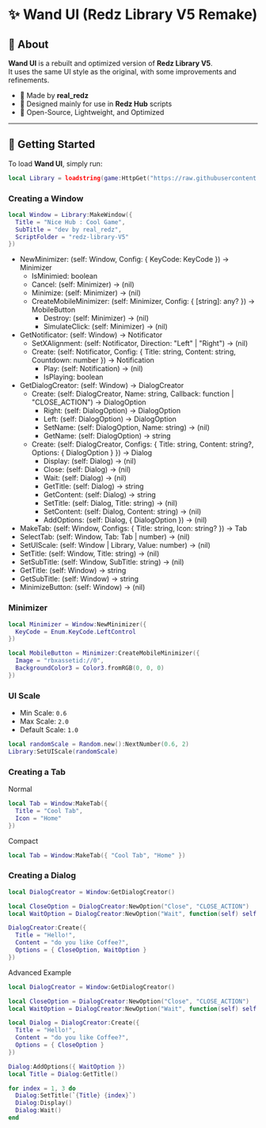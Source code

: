 # ✨ Wand UI (Redz Library V5 Remake)

## 📌 About
**Wand UI** is a rebuilt and optimized version of **Redz Library V5**.  
It uses the same UI style as the original, with some improvements and refinements.  

- 🔹 Made by **real_redz**  
- 🔹 Designed mainly for use in **Redz Hub** scripts  
- 🔹 Open-Source, Lightweight, and Optimized  

---

## 🚀 Getting Started
To load **Wand UI**, simply run:
```lua
local Library = loadstring(game:HttpGet("https://raw.githubusercontent.com/tlredz/Library/refs/heads/main/redz-V5-remake/main.luau"))()
```

### Creating a Window
```lua
local Window = Library:MakeWindow({
  Title = "Nice Hub : Cool Game",
  SubTitle = "dev by real_redz",
  ScriptFolder = "redz-library-V5"
})
```

- NewMinimizer: (self: Window, Config: { KeyCode: KeyCode }) -> Minimizer
  - IsMinimied: boolean
  - Cancel: (self: Minimizer) -> (nil)
  - Minimize: (self: Minimizer) -> (nil)
  - CreateMobileMinimizer: (self: Minimizer, Config: { [string]: any? }) -> MobileButton
    - Destroy: (self: Minimizer) -> (nil)
    - SimulateClick: (self: Minimizer) -> (nil)
- GetNotificator: (self: Window) -> Notificator
  - SetXAlignment: (self: Notificator, Direction: "Left" | "Right") -> (nil)
  - Create: (self: Notificator, Config: { Title: string, Content: string, Countdown: number }) -> Notification
    - Play: (self: Notification) -> (nil)
    - IsPlaying: boolean
- GetDialogCreator: (self: Window) -> DialogCreator
  - Create: (self: DialogCreator, Name: string, Callback: function | "CLOSE_ACTION") -> DialogOption
    - Right: (self: DialogOption) -> DialogOption
    - Left: (self: DialogOption) -> DialogOption
    - SetName: (self: DialogOption, Name: string) -> (nil)
    - GetName: (self: DialogOption) -> string
  - Create: (self: DialogCreator, Configs: { Title: string, Content: string?, Options: { DialogOption } }) -> Dialog
    - Display: (self: Dialog) -> (nil)
    - Close: (self: Dialog) -> (nil)
    - Wait: (self: Dialog) -> (nil)
    - GetTitle: (self: Dialog) -> string
    - GetContent: (self: Dialog) -> string
    - SetTitle: (self: Dialog, Title: string) -> (nil)
    - SetContent: (self: Dialog, Content: string) -> (nil)
    - AddOptions: (self: Dialog, { DialogOption }) -> (nil)
- MakeTab: (self: Window, Configs: { Title: string, Icon: string? }) -> Tab
- SelectTab: (self: Window, Tab: Tab | number) -> (nil)
- SetUIScale: (self: Window | Library, Value: number) -> (nil)
- SetTitle: (self: Window, Title: string) -> (nil)
- SetSubTitle: (self: Window, SubTitle: string) -> (nil)
- GetTitle: (self: Window) -> string
- GetSubTitle: (self: Window) -> string
- MinimizeButton: (self: Window) -> (nil)

### Minimizer
```lua
local Minimizer = Window:NewMinimizer({
  KeyCode = Enum.KeyCode.LeftControl
})

local MobileButton = Minimizer:CreateMobileMinimizer({
  Image = "rbxassetid://0",
  BackgroundColor3 = Color3.fromRGB(0, 0, 0)
})
```

### UI Scale
- Min Scale: ``0.6``
- Max Scale: ``2.0``
- Default Scale: ``1.0``

```lua
local randomScale = Random.new():NextNumber(0.6, 2)
Library:SetUIScale(randomScale)
```

### Creating a Tab
Normal
```lua
local Tab = Window:MakeTab({
  Title = "Cool Tab",
  Icon = "Home"
})
```
Compact
```lua
local Tab = Window:MakeTab({ "Cool Tab", "Home" })
```

### Creating a Dialog
```lua
local DialogCreator = Window:GetDialogCreator()

local CloseOption = DialogCreator:NewOption("Close", "CLOSE_ACTION")
local WaitOption = DialogCreator:NewOption("Wait", function(self) self:Close() print("Hi!") end)

DialogCreator:Create({
  Title = "Hello!",
  Content = "do you like Coffee?",
  Options = { CloseOption, WaitOption }
})
```
Advanced Example
```lua
local DialogCreator = Window:GetDialogCreator()

local CloseOption = DialogCreator:NewOption("Close", "CLOSE_ACTION")
local WaitOption = DialogCreator:NewOption("Wait", function(self) self:Close() print("Hi!") end)

local Dialog = DialogCreator:Create({
  Title = "Hello!",
  Content = "do you like Coffee?",
  Options = { CloseOption }
})

Dialog:AddOptions({ WaitOption })
local Title = Dialog:GetTitle()

for index = 1, 3 do
  Dialog:SetTitle(`{Title} {index}`)
  Dialog:Display()
  Dialog:Wait()
end
```
